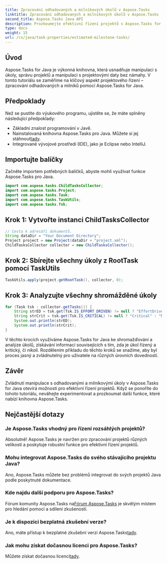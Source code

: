 ```yaml
---
title: Zpracování odhadovaných a milníkových úkolů v Aspose.Tasks
linktitle: Zpracování odhadovaných a milníkových úkolů v Aspose.Tasks
second_title: Aspose.Tasks Java API
description: Prozkoumejte efektivní řízení projektů s Aspose.Tasks for Java. Zvládejte odhadované a milníky bez námahy. Stáhněte si knihovnu nyní!
type: docs
weight: 15
url: /cs/java/task-properties/estimated-milestone-tasks/
---
```

## Úvod
Aspose.Tasks for Java je výkonná knihovna, která usnadňuje manipulaci s úkoly, správu projektů a manipulaci s projektovými daty bez námahy. V tomto tutoriálu se zaměříme na klíčový aspekt projektového řízení – zpracování odhadovaných a milníků pomocí Aspose.Tasks for Java.
## Předpoklady
Než se pustíte do výukového programu, ujistěte se, že máte splněny následující předpoklady:
- Základní znalost programování v Javě.
-  Nainstalovaná knihovna Aspose.Tasks pro Java. Můžete si jej stáhnout[tady](https://releases.aspose.com/tasks/java/).
- Integrované vývojové prostředí (IDE), jako je Eclipse nebo IntelliJ.
## Importujte balíčky
Začněte importem potřebných balíčků, abyste mohli využívat funkce Aspose.Tasks pro Java.
```java
import com.aspose.tasks.ChildTasksCollector;
import com.aspose.tasks.Project;
import com.aspose.tasks.Task;
import com.aspose.tasks.TaskUtils;
import com.aspose.tasks.Tsk;

```
## Krok 1: Vytvořte instanci ChildTasksCollector
```java
// Cesta k adresáři dokumentů.
String dataDir = "Your Document Directory";
Project project = new Project(dataDir + "project.xml");
ChildTasksCollector collector = new ChildTasksCollector();
```
## Krok 2: Sbírejte všechny úkoly z RootTask pomocí TaskUtils
```java
TaskUtils.apply(project.getRootTask(), collector, 0);
```
## Krok 3: Analyzujte všechny shromážděné úkoly
```java
for (Task tsk : collector.getTasks()) {
    String strED = tsk.get(Tsk.IS_EFFORT_DRIVEN) != null ? "EffortDriven" : "Non-EffortDriven";
    String strCrit = tsk.get(Tsk.IS_CRITICAL) != null ? "Critical" : "Non-Critical";
    System.out.println(strED);
    System.out.println(strCrit);
}
```
V těchto krocích využíváme Aspose.Tasks for Java ke shromažďování a analýze úkolů, získávání informací souvisejících s tím, zda je úkol řízený a kritický, či nikoli.
Rozdělením příkladu do těchto kroků se snažíme, aby byl proces jasný a zvládnutelný pro uživatele na různých úrovních dovedností.
## Závěr
Zvládnutí manipulace s odhadovanými a milníkovými úkoly v Aspose.Tasks for Java otevírá možnosti pro efektivní řízení projektů. Když se ponoříte do tohoto tutoriálu, neváhejte experimentovat a prozkoumat další funkce, které nabízí knihovna Aspose.Tasks.

## Nejčastější dotazy
### Je Aspose.Tasks vhodný pro řízení rozsáhlých projektů?
Absolutně! Aspose.Tasks je navržen pro zpracování projektů různých velikostí a poskytuje robustní funkce pro efektivní řízení projektů.
### Mohu integrovat Aspose.Tasks do svého stávajícího projektu Java?
Ano, Aspose.Tasks můžete bez problémů integrovat do svých projektů Java podle poskytnuté dokumentace.
### Kde najdu další podporu pro Aspose.Tasks?
 Fórum komunity Aspose.Tasks na[Fórum Aspose.Tasks](https://forum.aspose.com/c/tasks/15) je skvělým místem pro hledání pomoci a sdílení zkušeností.
### Je k dispozici bezplatná zkušební verze?
 Ano, máte přístup k bezplatné zkušební verzi Aspose.Tasks[tady](https://releases.aspose.com/).
### Jak mohu získat dočasnou licenci pro Aspose.Tasks?
 Můžete získat dočasnou licenci[tady](https://purchase.aspose.com/temporary-license/).